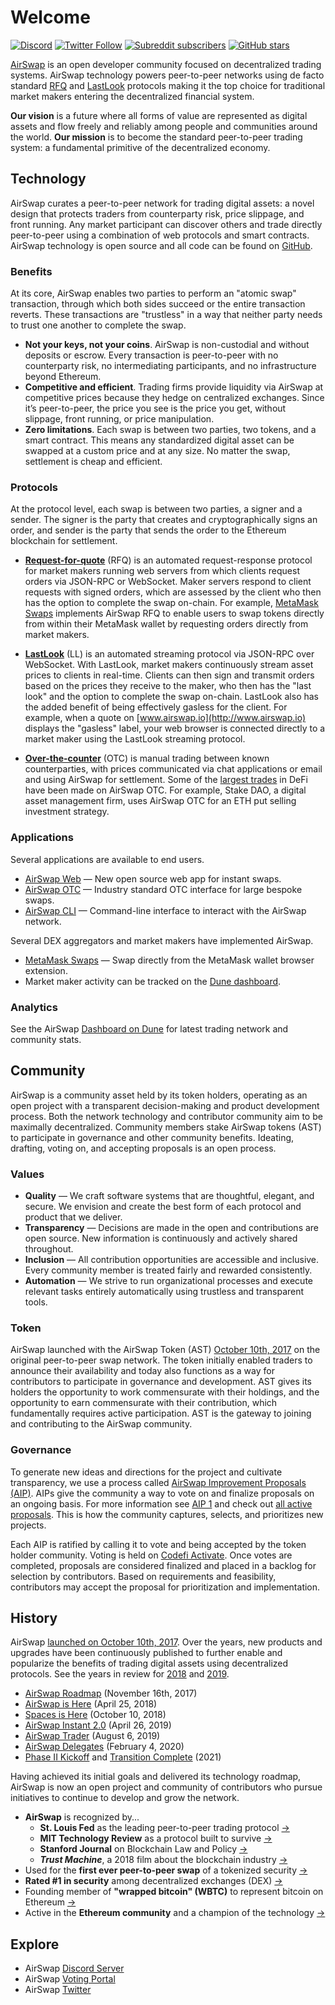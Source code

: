 # Welcome

[![Discord](https://img.shields.io/discord/590643190281928738.svg)](https://chat.airswap.io) [![Twitter Follow](https://img.shields.io/twitter/follow/airswap?style=social)](https://twitter.com/airswap) [![Subreddit subscribers](https://img.shields.io/reddit/subreddit-subscribers/AirSwap?style=social)](https://www.reddit.com/r/AirSwap/) [![GitHub stars](https://img.shields.io/github/stars/airswap/airswap-protocols?style=social)](https://github.com/airswap/airswap-protocols)

[AirSwap](https://www.airswap.io) is an open developer community focused on decentralized trading systems. AirSwap technology powers peer-to-peer networks using de facto standard [RFQ](technology/protocols.md) and [LastLook](technology/protocols.md) protocols making it the top choice for traditional market makers entering the decentralized financial system.

**Our vision** is a future where all forms of value are represented as digital assets and flow freely and reliably among people and communities around the world. **Our mission** is to become the standard peer-to-peer trading system: a fundamental primitive of the decentralized economy.

## Technology

AirSwap curates a peer-to-peer network for trading digital assets: a novel design that protects traders from counterparty risk, price slippage, and front running. Any market participant can discover others and trade directly peer-to-peer using a combination of web protocols and smart contracts. AirSwap technology is open source and all code can be found on [GitHub](https://github.com/airswap/).

### Benefits

At its core, AirSwap enables two parties to perform an "atomic swap" transaction, through which both sides succeed or the entire transaction reverts. These transactions are "trustless" in a way that neither party needs to trust one another to complete the swap.

- **Not your keys, not your coins**. AirSwap is non-custodial and without deposits or escrow. Every transaction is peer-to-peer with no counterparty risk, no intermediating participants, and no infrastructure beyond Ethereum.
- **Competitive and efficient**. Trading firms provide liquidity via AirSwap at competitive prices because they hedge on centralized exchanges. Since it’s peer-to-peer, the price you see is the price you get, without slippage, front running, or price manipulation.
- **Zero limitations**. Each swap is between two parties, two tokens, and a smart contract. This means any standardized digital asset can be swapped at a custom price and at any size. No matter the swap, settlement is cheap and efficient.

### Protocols

At the protocol level, each swap is between two parties, a signer and a sender. The signer is the party that creates and cryptographically signs an order, and sender is the party that sends the order to the Ethereum blockchain for settlement.

- **[Request-for-quote](technology/glossary#request-for-quote-rfq)** (RFQ) is an automated request-response protocol for market makers running web servers from which clients request orders via JSON-RPC or WebSocket. Maker servers respond to client requests with signed orders, which are assessed by the client who then has the option to complete the swap on-chain. For example, [MetaMask Swaps](https://medium.com/metamask/introducing-metamask-swaps-84318c643785) implements AirSwap RFQ to enable users to swap tokens directly from within their MetaMask wallet by requesting orders directly from market makers.

- **[LastLook](technology/glossary#last-look-ll)** (LL) is an automated streaming protocol via JSON-RPC over WebSocket. With LastLook, market makers continuously stream asset prices to clients in real-time. Clients can then sign and transmit orders based on the prices they receive to the maker, who then has the "last look" and the option to complete the swap on-chain. LastLook also has the added benefit of being effectively gasless for the client. For example, when a quote on [www.airswap.io](http://www.airswap.io) displays the "gasless" label, your web browser is connected directly to a market maker using the LastLook streaming protocol.

- **[Over-the-counter](technology/glossary#over-the-counter-otc)** (OTC) is manual trading between known counterparties, with prices communicated via chat applications or email and using AirSwap for settlement. Some of the [largest trades](https://etherscan.io/tx/0x346a9f45c70d4f323c67fd0f348b2a8aaa7477a719557c27a8130c8873279d3b) in DeFi have been made on AirSwap OTC. For example, Stake DAO, a digital asset management firm, uses AirSwap OTC for an ETH put selling investment strategy.

### Applications

Several applications are available to end users.

- [AirSwap Web](https://www.airswap.io) — New open source web app for instant swaps.
- [AirSwap OTC](https://trader.airswap.io) — Industry standard OTC interface for large bespoke swaps.
- [AirSwap CLI](https://github.com/airswap/airswap-cli) — Command-line interface to interact with the AirSwap network.

Several DEX aggregators and market makers have implemented AirSwap.

- [MetaMask Swaps](https://metamask.io/swaps.html) — Swap directly from the MetaMask wallet browser extension.
- Market maker activity can be tracked on the [Dune dashboard](https://dune.xyz/queries/28752/57978).

### Analytics

See the AirSwap [Dashboard on Dune](https://dune.com/agrimony/AirSwap-v2) for latest trading network and community stats.

## Community

AirSwap is a community asset held by its token holders, operating as an open project with a transparent decision-making and product development process. Both the network technology and contributor community aim to be maximally decentralized. Community members stake AirSwap tokens (AST) to participate in governance and other community benefits. Ideating, drafting, voting on, and accepting proposals is an open process.

### Values

- **Quality** — We craft software systems that are thoughtful, elegant, and secure. We envision and create the best form of each protocol and product that we deliver.
- **Transparency** — Decisions are made in the open and contributions are open source. New information is continuously and actively shared throughout.
- **Inclusion** — All contribution opportunities are accessible and inclusive. Every community member is treated fairly and rewarded consistently.
- **Automation** — We strive to run organizational processes and execute relevant tasks entirely automatically using trustless and transparent tools.

### Token

AirSwap launched with the AirSwap Token (AST) [October 10th, 2017](https://medium.com/fluidity/airswap-token-launch-report-fbd04b748eb1) on the original peer-to-peer swap network. The token initially enabled traders to announce their availability and today also functions as a way for contributors to participate in governance and development. AST gives its holders the opportunity to work commensurate with their holdings, and the opportunity to earn commensurate with their contribution, which fundamentally requires active participation. AST is the gateway to joining and contributing to the AirSwap community.

### Governance

To generate new ideas and directions for the project and cultivate transparency, we use a process called [AirSwap Improvement Proposals (AIP)](community/proposals.md). AIPs give the community a way to vote on and finalize proposals on an ongoing basis. For more information see [AIP 1](https://github.com/airswap/airswap-aips/issues/1) and check out [all active proposals](https://github.com/airswap/aips). This is how the community captures, selects, and prioritizes new projects.

Each AIP is ratified by calling it to vote and being accepted by the token holder community. Voting is held on [Codefi Activate](https://activate.codefi.network/staking/airswap/governance). Once votes are completed, proposals are considered finalized and placed in a backlog for selection by contributors. Based on requirements and feasibility, contributors may accept the proposal for prioritization and implementation.

## History

AirSwap [launched on October 10th, 2017](https://medium.com/fluidity/airswap-token-launch-report-fbd04b748eb1). Over the years, new products and upgrades have been continuously published to further enable and popularize the benefits of trading digital assets using decentralized protocols. See the years in review for [2018](https://medium.com/fluidity/2018-a-year-in-review-d7f5cb0e5d76) and [2019](https://medium.com/fluidity/2019-a-year-in-review-6b40035e6edb).

- [AirSwap Roadmap](https://medium.com/fluidity/the-airswap-roadmap-1c1a3c3b20d3) (November 16th, 2017)
- [AirSwap is Here](https://medium.com/fluidity/airswap-is-here-c83c001d5bbe) (April 25, 2018)
- [Spaces is Here](https://medium.com/fluidity/spaces-is-here-a36fa6753474) (October 10, 2018)
- [AirSwap Instant 2.0](https://medium.com/fluidity/airswap-instant-2-0-d10906447838) (April 26, 2019)
- [AirSwap Trader](https://medium.com/fluidity/introducing-airswap-trader-63a0ef9e67c0) (August 6, 2019)
- [AirSwap Delegates](https://medium.com/fluidity/introducing-airswap-delegates-1c3db83be1db) (February 4, 2020)
- [Phase II Kickoff](https://twitter.com/airswap/status/1346542008345747457) and [Transition Complete](https://twitter.com/airswap/status/1359190898110853122) (2021)

Having achieved its initial goals and delivered its technology roadmap, AirSwap is now an open project and community of contributors who pursue initiatives to continue to develop and grow the network.

- **AirSwap** is recognized by...
  - **St. Louis Fed** as the leading peer-to-peer trading protocol [→](https://research.stlouisfed.org/publications/review/2021/02/05/decentralized-finance-on-blockchain-and-smart-contract-based-financial-markets)
  - **MIT Technology Review** as a protocol built to survive [→](https://www.technologyreview.com/2018/02/22/145100/when-the-cryptocurrency-bubble-pops-these-tokens-are-built-to-survive/)
  - **Stanford Journal** on Blockchain Law and Policy [→](https://stanford-jblp.pubpub.org/pub/deconstructing-dex/release/1)
  - _**Trust Machine**_, a 2018 film about the blockchain industry [→](https://www.imdb.com/title/tt7407496/)
- Used for the **first ever peer-to-peer swap** of a tokenized security [→](https://tokenist.com/airswap-facilitates-first-compliant-security-token-transfer-on-a-public-blockchain/)
- **Rated #1 in security** among decentralized exchanges (DEX) [→](https://icorating.com/pdf/65/1/pnN3XH96SRWtSs1YMNn2MSw805II3mD7UwKyMrPA.pdf)
- Founding member of **"wrapped bitcoin" (WBTC)** to represent bitcoin on Ethereum [→](https://www.bitgo.com/newsroom/press-releases/wbtc-brings-bitcoin-to-ethereum)
- Active in the **Ethereum community** and a champion of the technology [→](https://medium.com/fluidity/airswap-devcon-5-43adcf758ba8)

## Explore

- AirSwap [Discord Server](https://chat.airswap.io)
- AirSwap [Voting Portal](https://activate.codefi.network/staking/airswap/governance)
- AirSwap [Twitter](https://twitter.com/airswap)
